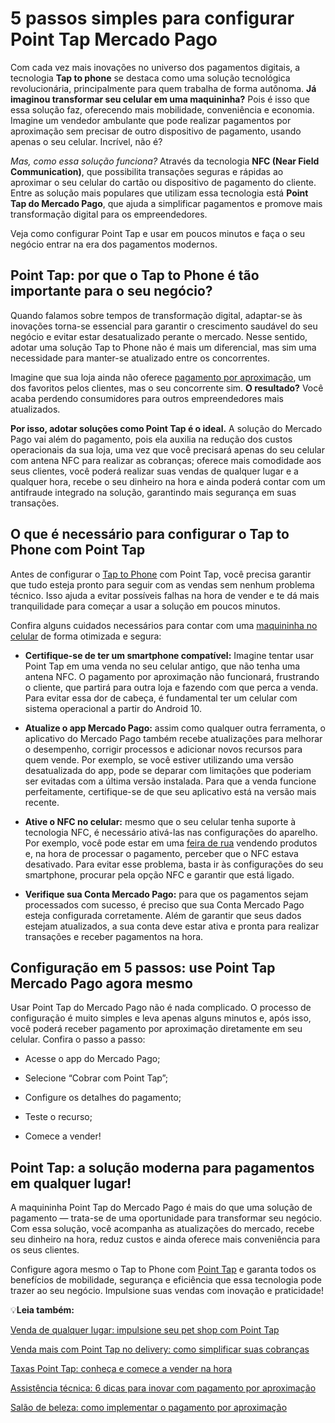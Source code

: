# 5 passos simples para configurar Point Tap Mercado Pago

Com cada vez mais inovações no universo dos pagamentos digitais, a tecnologia **Tap to phone** se destaca como uma solução tecnológica revolucionária, principalmente para quem trabalha de forma autônoma. **Já imaginou transformar seu celular em uma maquininha?** Pois é isso que essa solução faz, oferecendo mais mobilidade, conveniência e economia. Imagine um vendedor ambulante que pode realizar pagamentos por aproximação sem precisar de outro dispositivo de pagamento, usando apenas o seu celular. Incrível, não é?

*Mas, como essa solução funciona?* Através da tecnologia **NFC (Near Field Communication)**, que possibilita transações seguras e rápidas ao aproximar o seu celular do cartão ou dispositivo de pagamento do cliente. Entre as solução mais populares que utilizam essa tecnologia está **Point Tap do Mercado Pago**, que ajuda a simplificar pagamentos e promove mais transformação digital para os empreendedores.

Veja como configurar Point Tap e usar em poucos minutos e faça o seu negócio entrar na era dos pagamentos modernos.

## **Point Tap: por que o Tap to Phone é tão importante para o seu negócio?**

Quando falamos sobre tempos de transformação digital, adaptar-se às inovações torna-se essencial para garantir o crescimento saudável do seu negócio e evitar estar desatualizado perante o mercado. Nesse sentido, adotar uma solução Tap to Phone não é mais um diferencial, mas sim uma necessidade para manter-se atualizado entre os concorrentes.

Imagine que sua loja ainda não oferece [pagamento por aproximação](https://meubolso.mercadopago.com.br/pagamento-por-aproximacao-no-celular), um dos favoritos pelos clientes, mas o seu concorrente sim. **O resultado?** Você acaba perdendo consumidores para outros empreendedores mais atualizados.

**Por isso, adotar soluções como Point Tap é o ideal.** A solução do Mercado Pago vai além do pagamento, pois ela auxilia na redução dos custos operacionais da sua loja, uma vez que você precisará apenas do seu celular com antena NFC para realizar as cobranças; oferece mais comodidade aos seus clientes, você poderá realizar suas vendas de qualquer lugar e a qualquer hora, recebe o seu dinheiro na hora e ainda poderá contar com um antifraude integrado na solução, garantindo mais segurança em suas transações.

## **O que é necessário para configurar o Tap to Phone com Point Tap**

Antes de configurar o [Tap to Phone](https://meubolso.mercadopago.com.br/point-tap-a-nova-solucao-tap-to-phone-do-mercado-pago) com Point Tap, você precisa garantir que tudo esteja pronto para seguir com as vendas sem nenhum problema técnico. Isso ajuda a evitar possíveis falhas na hora de vender e te dá mais tranquilidade para começar a usar a solução em poucos minutos.

Confira alguns cuidados necessários para contar com uma [maquininha no celular](https://meubolso.mercadopago.com.br/inove-seu-negocio-com-maquininha-no-celular) de forma otimizada e segura:

- **Certifique-se de ter um smartphone compatível:** Imagine tentar usar Point Tap em uma venda no seu celular antigo, que não tenha uma antena NFC. O pagamento por aproximação não funcionará, frustrando o cliente, que partirá para outra loja e fazendo com que perca a venda. Para evitar essa dor de cabeça, é fundamental ter um celular com sistema operacional a partir do Android 10.

- **Atualize o app Mercado Pago:** assim como qualquer outra ferramenta, o aplicativo do Mercado Pago também recebe atualizações para melhorar o desempenho, corrigir processos e adicionar novos recursos para quem vende. Por exemplo, se você estiver utilizando uma versão desatualizada do app, pode se deparar com limitações que poderiam ser evitadas com a última versão instalada. Para que a venda funcione perfeitamente, certifique-se de que seu aplicativo está na versão mais recente. 

- **Ative o NFC no celular:** mesmo que o seu celular tenha suporte à tecnologia NFC, é necessário ativá-las nas configurações do aparelho. Por exemplo, você pode estar em uma [feira de rua](https://meubolso.mercadopago.com.br/maquininha-no-celular-feira-de-rua) vendendo produtos e, na hora de processar o pagamento, perceber que o NFC estava desativado. Para evitar esse problema, basta ir às configurações do seu smartphone, procurar pela opção NFC e garantir que está ligado.

- **Verifique sua Conta Mercado Pago:** para que os pagamentos sejam processados com sucesso, é preciso que sua Conta Mercado Pago esteja configurada corretamente. Além de garantir que seus dados estejam atualizados, a sua conta deve estar ativa e pronta para realizar transações e receber pagamentos na hora.

## **Configuração em 5 passos: use Point Tap Mercado Pago agora mesmo**

Usar Point Tap do Mercado Pago não é nada complicado. O processo de configuração é muito simples e leva apenas alguns minutos e, após isso, você poderá receber pagamento por aproximação diretamente em seu celular.
Confira o passo a passo:

- Acesse o app do Mercado Pago; 

- Selecione “Cobrar com Point Tap”;

- Configure os detalhes do pagamento;

- Teste o recurso;

- Comece a vender!

## **Point Tap: a solução moderna para pagamentos em qualquer lugar!**

A maquininha Point Tap do Mercado Pago é mais do que uma solução de pagamento — trata-se de uma oportunidade para transformar seu negócio. Com essa solução, você acompanha as atualizações do mercado, recebe seu dinheiro na hora, reduz custos e ainda oferece mais conveniência para os seus clientes.

Configure agora mesmo o Tap to Phone com [Point Tap](https://meubolso.mercadopago.com.br/vantagens-da-point-tap-para-seu-negocio) e garanta todos os benefícios de mobilidade, segurança e eficiência que essa tecnologia pode trazer ao seu negócio. Impulsione suas vendas com inovação e praticidade!

💡**Leia também:**

[Venda de qualquer lugar: impulsione seu pet shop com Point Tap](https://meubolso.mercadopago.com.br/venda-de-qualquer-lugar-pet-shop-point-tap)

[Venda mais com Point Tap no delivery: como simplificar suas cobranças](https://meubolso.mercadopago.com.br/point-tap-no-delivery-simplifique-cobrancas)

[Taxas Point Tap: conheça e comece a vender na hora](https://meubolso.mercadopago.com.br/taxas-para-cobrar-com-point-tap)

[Assistência técnica: 6 dicas para inovar com pagamento por aproximação](https://meubolso.mercadopago.com.br/assistencia-tecnica-pagamento-por-aproximacao)

[Salão de beleza: como implementar o pagamento por aproximação](https://meubolso.mercadopago.com.br/salao-de-beleza-com-pagamento-por-aproximacao)